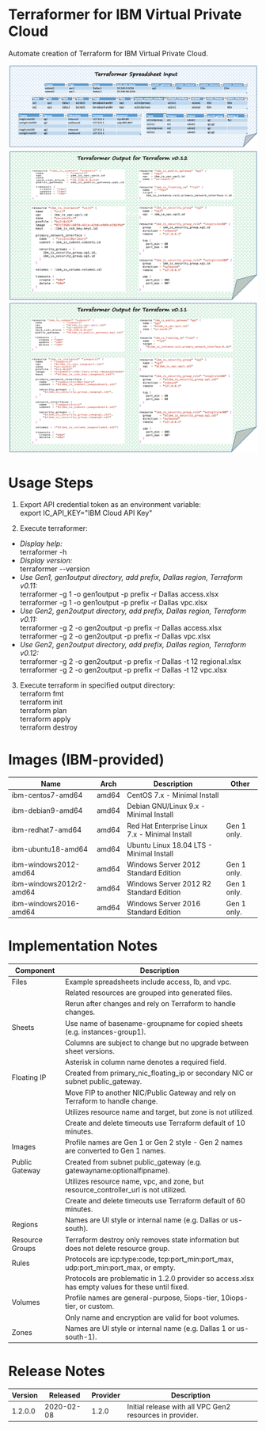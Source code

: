 # Terraformer for IBM Virtual Private Cloud

Automate creation of Terraform for IBM Virtual Private Cloud.

![TerraformerInputExample](/images/terraformerinputexample.png)
![TerraformerOutputExample12](/images/terraformeroutputexample12.png)
![TerraformerOutputExample11](/images/terraformeroutputexample11.png)

# Usage Steps

1. Export API credential token as an environment variable:\
export IC_API_KEY="IBM Cloud API Key"

2. Execute terraformer:
- *Display help:*\
terraformer -h
- *Display version:*\
terraformer --version
- *Use Gen1, gen1output directory, add prefix, Dallas region, Terraform v0.11:*\
terraformer -g 1 -o gen1output -p prefix -r Dallas access.xlsx\
terraformer -g 1 -o gen1output -p prefix -r Dallas vpc.xlsx
- *Use Gen2, gen2output directory, add prefix, Dallas region, Terraform v0.11:*\
terraformer -g 2 -o gen2output -p prefix -r Dallas access.xlsx\
terraformer -g 2 -o gen2output -p prefix -r Dallas vpc.xlsx
- *Use Gen2, gen2output directory, add prefix, Dallas region, Terraform v0.12:*\
terraformer -g 2 -o gen2output -p prefix -r Dallas -t 12 regional.xlsx\
terraformer -g 2 -o gen2output -p prefix -r Dallas -t 12 vpc.xlsx

3. Execute terraform in specified output directory:\
terraform fmt\
terraform init\
terraform plan\
terraform apply\
terraform destroy

# Images (IBM-provided)

| Name | Arch | Description | Other |
| --- | --- | --- | --- |
| ibm-centos7-amd64 | amd64 | CentOS 7.x - Minimal Install | |
| ibm-debian9-amd64 | amd64 | Debian GNU/Linux 9.x - Minimal Install | |
| ibm-redhat7-amd64 | amd64 | Red Hat Enterprise Linux 7.x - Minimal Install | Gen 1 only. |
| ibm-ubuntu18-amd64 | amd64 | Ubuntu Linux 18.04 LTS - Minimal Install | |
| ibm-windows2012-amd64 | amd64 | Windows Server 2012 Standard Edition | Gen 1 only. |
| ibm-windows2012r2-amd64 | amd64 | Windows Server 2012 R2 Standard Edition | Gen 1 only. |
| ibm-windows2016-amd64 | amd64 | Windows Server 2016 Standard Edition | Gen 1 only. |

# Implementation Notes

| Component | Description |
| --- | --- |
| Files | Example spreadsheets include access, lb, and vpc. |
| | Related resources are grouped into generated files. |
| | Rerun after changes and rely on Terraform to handle changes. |
| Sheets | Use name of basename-groupname for copied sheets (e.g. instances-group1). |
| | Columns are subject to change but no upgrade between sheet versions. |
| | Asterisk in column name denotes a required field. |
| Floating IP | Created from primary_nic_floating_ip or secondary NIC or subnet public_gateway. |
| | Move FIP to another NIC/Public Gateway and rely on Terraform to handle change. |
| | Utilizes resource name and target, but zone is not utilized. |
| | Create and delete timeouts use Terraform default of 10 minutes. |
| Images | Profile names are Gen 1 or Gen 2 style - Gen 2 names are converted to Gen 1 names. |
| Public Gateway | Created from subnet public_gateway (e.g. gatewayname:optionalfipname). |  
| | Utilizes resource name, vpc, and zone, but resource_controller_url is not utilized. |
| | Create and delete timeouts use Terraform default of 60 minutes. |
| Regions | Names are UI style or internal name (e.g. Dallas or us-south). |
| Resource Groups | Terraform destroy only removes state information but does not delete resource group.
| Rules | Protocols are icp:type:code, tcp:port_min:port_max, udp:port_min:port_max, or empty. | 
| | Protocols are problematic in 1.2.0 provider so access.xlsx has empty values for these until fixed. | 
| Volumes | Profile names are general-purpose, 5iops-tier, 10iops-tier, or custom. |
| | Only name and encryption are valid for boot volumes. |
| Zones | Names are UI style or internal name (e.g. Dallas 1 or us-south-1). |

# Release Notes

| Version | Released | Provider | Description |
| --- | --- | --- | --- |
| 1.2.0.0 | 2020-02-08 | 1.2.0 | Initial release with all VPC Gen2 resources in provider. |
